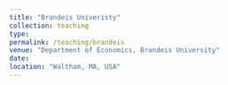 ```yaml
---
title: "Brandeis Univeristy"
collection: teaching
type: 
permalink: /teaching/brandeis
venue: "Department of Economics, Brandeis University"
date: 
location: "Waltham, MA, USA"
---
```


